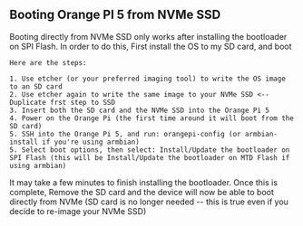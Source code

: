 ## Booting Orange PI 5 from NVMe SSD

Booting directly from NVMe SSD only works after installing the bootloader on SPI Flash.
In order to do this, First install the OS to my SD card, and boot
```
Here are the steps:

1. Use etcher (or your preferred imaging tool) to write the OS image to an SD card
2. Use etcher again to write the same image to your NVMe SSD <-- Duplicate frst step to SSD
3. Insert both the SD card and the NVMe SSD into the Orange Pi 5
4. Power on the Orange Pi (the first time around it will boot from the SD card)
5. SSH into the Orange Pi 5, and run: orangepi-config (or armbian-install if you're using armbian)
5. Select boot options, then select: Install/Update the bootloader on SPI Flash (this will be Install/Update the bootloader on MTD Flash if using armbian)
```

It may take a few minutes to finish installing the bootloader.
Once this is complete, Remove the SD card and the device will now be able to boot directly from NVMe
(SD card is no longer needed -- this is true even if you decide to re-image your NVMe SSD)
```

